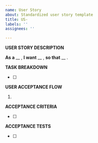 ```yaml
---
name: User Story
about: Standardized user story template
title: US-
labels: ''
assignees: ''

---
```


**USER STORY DESCRIPTION** 

**As a** __ , **I want** __ , **so that** __ .

**TASK BREAKDOWN**

- [ ]

**USER ACCEPTANCE FLOW**

1. 

**ACCEPTANCE CRITERIA**

- [ ] 

**ACCEPTANCE TESTS**

- [ ]
